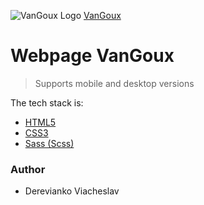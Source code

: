 ![VanGoux Logo](https://gromcode.s3.eu-central-1.amazonaws.com/front-end/html-css/lesson26/hw1/LogoSmallSolid.png)
[VanGoux](https://dereviankoviacheslav.github.io/Launch_websites/)
# Webpage VanGoux
> Supports mobile and desktop versions
> 
The tech stack is:
- [HTML5](https://en.wikipedia.org/wiki/HTML5)
- [CSS3](https://en.wikipedia.org/wiki/Cascading_Style_Sheets)
- [Sass (Scss)](https://sass-lang.com/)

### Author

- Derevianko Viacheslav